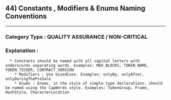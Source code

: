 ## 44) Constants , Modifiers & Enums Naming Conventions



---

### **Category Type** : QUALITY ASSURANCE / NON-CRITICAL


### **Explanation** : 

      * Constants should be named with all capital letters with underscores separating words. Examples: MAX_BLOCKS, TOKEN_NAME, TOKEN_TICKER, CONTRACT_VERSION
   		* Modifiers : Use mixedCase. Examples: onlyBy, onlyAfter, onlyDuringThePreSale
   		* Enums : Enums, in the style of simple type declarations, should be named using the CapWords style. Examples: TokenGroup, Frame, HashStyle, CharacterLocation
   		   



